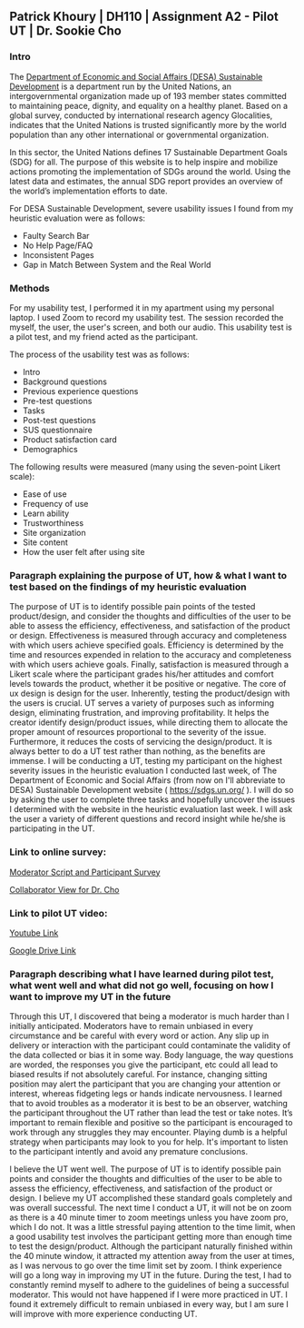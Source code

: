 ## Patrick Khoury | DH110 | Assignment A2 - Pilot UT | Dr. Sookie Cho

### Intro 
The [Department of Economic and Social Affairs (DESA) Sustainable Development](https://sdgs.un.org/) is a department run by the United Nations, an intergovernmental organization made up of 193 member states committed to maintaining peace, dignity, and equality on a healthy planet. Based on a global survey, conducted by international research agency Glocalities, indicates that the United Nations is trusted significantly more by the world population than any other international or governmental organization.

In this sector, the United Nations defines 17 Sustainable Department Goals (SDG) for all. The purpose of this website is to help inspire and mobilize actions promoting the implementation of SDGs around the world. Using the latest data and estimates, the annual SDG report provides an overview of the world’s implementation efforts to date.

For DESA Sustainable Development, severe usability issues I found from my heuristic evaluation were as follows:
- Faulty Search Bar
- No Help Page/FAQ
- Inconsistent Pages
- Gap in Match Between System and the Real World

### Methods

For my usability test, I performed it in my apartment using my personal laptop. I used Zoom to record my usability test. The session recorded the myself, the user, the user's screen, and both our audio. This usability test is a pilot test, and my friend acted as the participant.

The process of the usability test was as follows:

- Intro
- Background questions
- Previous experience questions
- Pre-test questions
- Tasks
- Post-test questions
- SUS questionnaire
- Product satisfaction card
- Demographics

The following results were measured (many using the seven-point Likert scale):

- Ease of use
- Frequency of use
- Learn ability
- Trustworthiness
- Site organization
- Site content
- How the user felt after using site

### Paragraph explaining the purpose of UT, how & what I want to test based on the findings of my heuristic evaluation

The purpose of UT is to identify possible pain points of the tested product/design, and consider the thoughts and difficulties of the user to be able to assess the efficiency, effectiveness, and satisfaction of the product or design. Effectiveness is measured through accuracy and completeness with which users achieve specified goals. Efficiency is determined by the time and resources expended in relation to the accuracy and completeness with which users achieve goals. Finally, satisfaction is measured through a Likert scale where the participant grades his/her attitudes and comfort levels towards the product, whether it be positive or negative. The core of ux design is design for the user. Inherently, testing the product/design with the users is crucial. UT serves a variety of purposes such as informing design, eliminating frustration, and improving profitability. It helps the creator identify design/product issues, while directing them to allocate the proper amount of resources proportional to the severity of the issue. Furthermore, it reduces the costs of servicing the design/product. It is always better to do a UT test rather than nothing, as the benefits are immense. I will be conducting a UT, testing my participant on the highest severity issues in the heuristic evaluation I conducted last week, of The Department of Economic and Social Affairs (from now on I'll abbreviate to DESA) Sustainable Development website ( https://sdgs.un.org/ ). I will do so by asking the user to complete three tasks and hopefully uncover the issues I determined with the website in the heuristic evaluation last week. I will ask the user a variety of different questions and record insight while he/she is participating in the UT. 


### Link to online survey:

[Moderator Script and Participant Survey](https://docs.google.com/forms/d/e/1FAIpQLSfsuEhaCOmYYU27fxbJnBUxGWZ8s4q4AER4zsILIpnkA0vYSw/viewform?usp=sharing)

[Collaborator View for Dr. Cho](https://docs.google.com/forms/d/1IMpxrTO5W5zfhciXYe9-8c_dK2U9DyDufTRhsYFrSrU/edit)

### Link to pilot UT video:

[Youtube Link](https://youtu.be/_sK8qYZVGpk)

[Google Drive Link](https://drive.google.com/file/d/1JKIkBLc0IrmFjmH_Qzn_EVcD-fUfoW7C/view?usp=sharing)

### Paragraph describing what I have learned during pilot test, what went well and what did not go well, focusing on how I want to improve my UT in the future

Through this UT, I discovered that being a moderator is much harder than I initially anticipated. Moderators have to remain unbiased in every circumstance and be careful with every word or action. Any slip up in delivery or interaction with the participant could contaminate the validity of the data collected or bias it in some way. Body language, the way questions are worded, the responses you give the participant, etc could all lead to biased results if not absolutely careful. For instance, changing sitting position may alert the participant that you are changing your attention or interest, whereas fidgeting legs or hands indicate nervousness. I learned that to avoid troubles as a moderator it is best to be an observer, watching the participant throughout the UT rather than lead the test or take notes. It’s important to remain flexible and positive so the participant is encouraged to work through any struggles they may encounter. Playing dumb is a helpful strategy when participants may look to you for help. It's important to listen to the participant intently and avoid any premature conclusions. 

I believe the UT went well. The purpose of UT is to identify possible pain points and consider the thoughts and difficulties of the user to be able to assess the efficiency, effectiveness, and satisfaction of the product or design. I believe my UT accomplished these standard goals completely and was overall successful. The next time I conduct a UT, it will not be on zoom as there is a 40 minute timer to zoom meetings unless you have zoom pro, which I do not. It was a little stressful paying attention to the time limit, when a good usability test involves the participant getting more than enough time to test the design/product. Although the participant naturally finished within the 40 minute window, it attracted my attention away from the user at times, as I was nervous to go over the time limit set by zoom. I think experience will go a long way in improving my UT in the future. During the test, I had to constantly remind myself to adhere to the guidelines of being a successful moderator. This would not have happened if I were more practiced in UT. I found it extremely difficult to remain unbiased in every way, but I am sure I will improve with more experience conducting UT.


